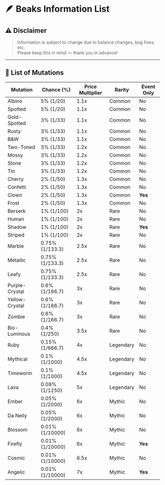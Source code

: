 # 🪶 Beaks Information List

## ⚠️ Disclaimer

> Information is subject to change due to balance changes, bug fixes, etc.  
> Please keep this in mind — thank you in advance!

---

## 🧬 List of Mutations

| **Mutation**        | **Chance (%)** | **Price Multiplier** | **Rarity**  | **Event Only** |
|---------------------|----------------|-----------------------|-------------|----------------|
| Albino              | 5% (1/20)      | 1.1x                  | Common      | No             |
| Spotted             | 5% (1/20)      | 1.1x                  | Common      | No             |
| Gold-Spotted        | 3% (1/33)      | 1.1x                  | Common      | No             |
| Rusty               | 3% (1/33)      | 1.1x                  | Common      | No             |
| B&W                 | 3% (1/33)      | 1.1x                  | Common      | No             |
| Two-Toned           | 3% (1/33)      | 1.2x                  | Common      | No             |
| Mossy               | 3% (1/33)      | 1.2x                  | Common      | No             |
| Stone               | 3% (1/33)      | 1.2x                  | Common      | No             |
| Tin                 | 3% (1/33)      | 1.2x                  | Common      | No             |
| Cherry              | 2% (1/50)      | 1.3x                  | Common      | No             |
| Confetti            | 2% (1/50)      | 1.3x                  | Common      | No             |
| Clown               | 2% (1/50)      | 1.3x                  | Common      | **Yes**        |
| Frost               | 2% (1/50)      | 1.3x                  | Common      | No             |
| Berserk             | 1% (1/100)     | 2x                    | Rare        | No             |
| Human               | 1% (1/100)     | 2x                    | Rare        | No             |
| Shadow              | 1% (1/100)     | 2x                    | Rare        | **Yes**        |
| Striped             | 1% (1/100)     | 2x                    | Rare        | No             |
| Marble              | 0.75% (1/133.3)| 2.5x                  | Rare        | No             |
| Metallic            | 0.75% (1/133.3)| 2.5x                  | Rare        | No             |
| Leafy               | 0.75% (1/133.3)| 2.5x                  | Rare        | No             |
| Purple-Crystal      | 0.6% (1/166.7) | 3x                    | Rare        | No             |
| Yellow-Crystal      | 0.6% (1/166.7) | 3x                    | Rare        | No             |
| Zombie              | 0.6% (1/166.7) | 3x                    | Rare        | No             |
| Bio-Luminous        | 0.4% (1/250)   | 3.5x                  | Rare        | No             |
| Ruby                | 0.15% (1/666.7)| 4x                    | Legendary   | No             |
| Mythical            | 0.1% (1/1000)  | 4.5x                  | Legendary   | No             |
| Timeworm            | 0.1% (1/1000)  | 4.5x                  | Legendary   | No             |
| Lava                | 0.08% (1/1250) | 5x                    | Legendary   | No             |
| Ember               | 0.05% (1/2000) | 6x                    | Mythic      | No             |
| Da Neily            | 0.05% (1/2000) | 6x                    | Mythic      | No             |
| Blossom             | 0.01% (1/10000)| 6x                    | Mythic      | No             |
| Firefly             | 0.01% (1/10000)| 6x                    | Mythic      | **Yes**        |
| Cosmic              | 0.01% (1/10000)| 6.5x                  | Mythic      | No             |
| Angelic             | 0.01% (1/10000)| 7x                    | Mythic      | **Yes**        |
